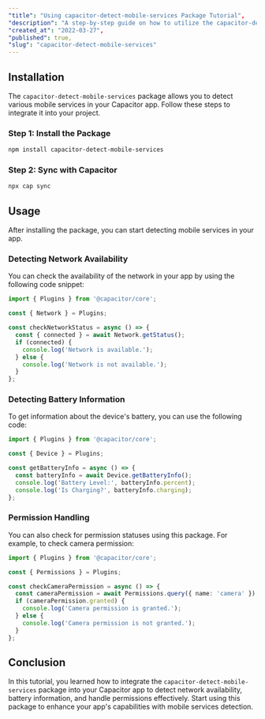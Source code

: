 ```yaml
---
"title": "Using capacitor-detect-mobile-services Package Tutorial",
"description": "A step-by-step guide on how to utilize the capacitor-detect-mobile-services package in your Capacitor app.",
"created_at": "2022-03-27",
"published": true,
"slug": "capacitor-detect-mobile-services"
---
```


## Installation
The `capacitor-detect-mobile-services` package allows you to detect various mobile services in your Capacitor app. Follow these steps to integrate it into your project.

### Step 1: Install the Package
```bash
npm install capacitor-detect-mobile-services
```

### Step 2: Sync with Capacitor
```bash
npx cap sync
```

## Usage
After installing the package, you can start detecting mobile services in your app.

### Detecting Network Availability
You can check the availability of the network in your app by using the following code snippet:

```typescript
import { Plugins } from '@capacitor/core';

const { Network } = Plugins;

const checkNetworkStatus = async () => {
  const { connected } = await Network.getStatus();
  if (connected) {
    console.log('Network is available.');
  } else {
    console.log('Network is not available.');
  }
};
```

### Detecting Battery Information
To get information about the device's battery, you can use the following code:

```typescript
import { Plugins } from '@capacitor/core';

const { Device } = Plugins;

const getBatteryInfo = async () => {
  const batteryInfo = await Device.getBatteryInfo();
  console.log('Battery Level:', batteryInfo.percent);
  console.log('Is Charging?', batteryInfo.charging);
};
```

### Permission Handling
You can also check for permission statuses using this package. For example, to check camera permission:

```typescript
import { Plugins } from '@capacitor/core';

const { Permissions } = Plugins;

const checkCameraPermission = async () => {
  const cameraPermission = await Permissions.query({ name: 'camera' });
  if (cameraPermission.granted) {
    console.log('Camera permission is granted.');
  } else {
    console.log('Camera permission is not granted.');
  }
};
```

## Conclusion
In this tutorial, you learned how to integrate the `capacitor-detect-mobile-services` package into your Capacitor app to detect network availability, battery information, and handle permissions effectively. Start using this package to enhance your app's capabilities with mobile services detection.